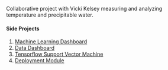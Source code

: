 Collaborative project with Vicki Kelsey measuring and analyzing temperature and precipitable water.
#### Side Projects
1. [Machine Learning Dashboard](https://pw-ml-dash.uc.r.appspot.com/)
2. [Data Dashboard](https://pw-data-dash.uc.r.appspot.com/)
3. [Tensorflow Support Vector Machine](https://precipitable-water.tech/machine_learning.html)
4. [Deployment Module](https://precipitable-water.tech/deployment.html)
